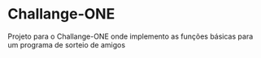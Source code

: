 # Challange-ONE

Projeto para o Challange-ONE onde implemento as funções básicas para um programa de sorteio de amigos
